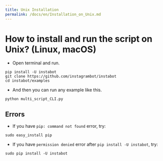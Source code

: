 ```yaml
---
title: Unix Installation
permalink: /docs/en/Installation_on_Unix.md
---
```



# How to install and run the script on Unix? (Linux, macOS)
* Open terminal and run.
```
pip install -U instabot
git clone https://github.com/instagrambot/instabot
cd instabot/examples
```

* And then you can run any example like this.
```
python multi_script_CLI.py
```

## Errors

* If you have `pip: command not found` error, try:
```
sudo easy_install pip
```

* If you have `permission denied` error after `pip install -U instabot`, try:
```
sudo pip install -U instabot
```
